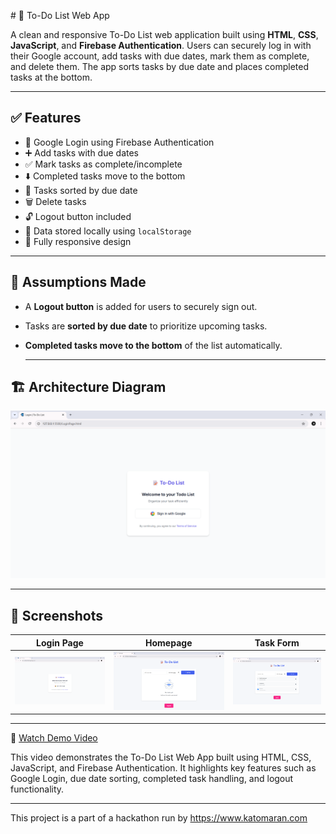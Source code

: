 [](url)# 📝 To-Do List Web App

A clean and responsive To-Do List web application built using **HTML**, **CSS**, **JavaScript**, and **Firebase Authentication**. Users can securely log in with their Google account, add tasks with due dates, mark them as complete, and delete them. The app sorts tasks by due date and places completed tasks at the bottom.

---

## ✅ Features

- 🔐 Google Login using Firebase Authentication
- ➕ Add tasks with due dates
- ✅ Mark tasks as complete/incomplete
- ⬇️ Completed tasks move to the bottom
- 📅 Tasks sorted by due date
- 🗑️ Delete tasks
- 🔓 Logout button included
- 💾 Data stored locally using `localStorage`
- 📱 Fully responsive design

---

## 🧠 Assumptions Made

- A **Logout button** is added for users to securely sign out.
- Tasks are **sorted by due date** to prioritize upcoming tasks.
- **Completed tasks move to the bottom** of the list automatically.

  ---
  

## 🏗️ Architecture Diagram


![Login](TodoList/Screenshots/LoginPage.png) 



---


## 📱 Screenshots

| Login Page | Homepage | Task Form |
|------------|----------|-----------|
| ![Login](TodoList/Screenshots/LoginPage.png) | ![Home](TodoList/Screenshots/HomePage.png) | ![Form](TodoList/Screenshots/Tasks.png) |

---

🎥 [Watch Demo Video](https://drive.google.com/file/d/1j4k6nkLrJ4sGIe3l3EUD6Eg_f9hlPY0A/view?usp=drive_link)

This video demonstrates the To-Do List Web App built using HTML, CSS, JavaScript, and Firebase Authentication.
It highlights key features such as Google Login, due date sorting, completed task handling, and logout functionality.

---

This project is a part of a hackathon run by https://www.katomaran.com 

